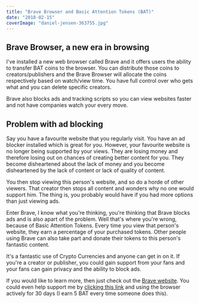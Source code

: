 ```yaml
---
title: "Brave Browser and Basic Attention Tokens (BAT)"
date: "2018-02-15"
coverImage: "daniel-jensen-363755.jpg"
---
```


## Brave Browser, a new era in browsing

I've installed a new web browser called Brave and it offers users the ability to transfer BAT coins to the browser. You can distribute those coins to creators/publishers and the Brave Browser will allocate the coins respectively based on watch/view time. You have full control over who gets what and you can delete specific creators.

Brave also blocks ads and tracking scripts so you can view websites faster and not have companies watch your every move.

## Problem with ad blocking

Say you have a favourite website that you regularly visit. You have an ad blocker installed which is great for you. However, your favourite website is no longer being supported by your views. They are losing money and therefore losing out on chances of creating better content for you. They become disheartened about the lack of money and you become disheartened by the lack of content or lack of quality of content.

You then stop viewing this person's website, and so do a horde of other viewers. That creator then stops all content and wonders why no one would support him. The thing is, you probably would have if you had more options than just viewing ads.

Enter Brave, I know what you're thinking, you're thinking that Brave blocks ads and is also apart of the problem. Well that's where you're wrong, because of Basic Attention Tokens. Every time you view that person's website, they earn a percentage of your purchased tokens. Other people using Brave can also take part and donate their tokens to this person's fantastic content.

It's a fantastic use of Crypto Currencies and anyone can get in on it. If you're a creator or publisher, you could gain support from your fans and your fans can gain privacy and the ability to block ads.

If you would like to learn more, then just check out the [Brave website](https://brave.com/). You could even help support me by [clicking this link](http://brave.com/mic497) and using the browser actively for 30 days (I earn 5 BAT every time someone does this).
